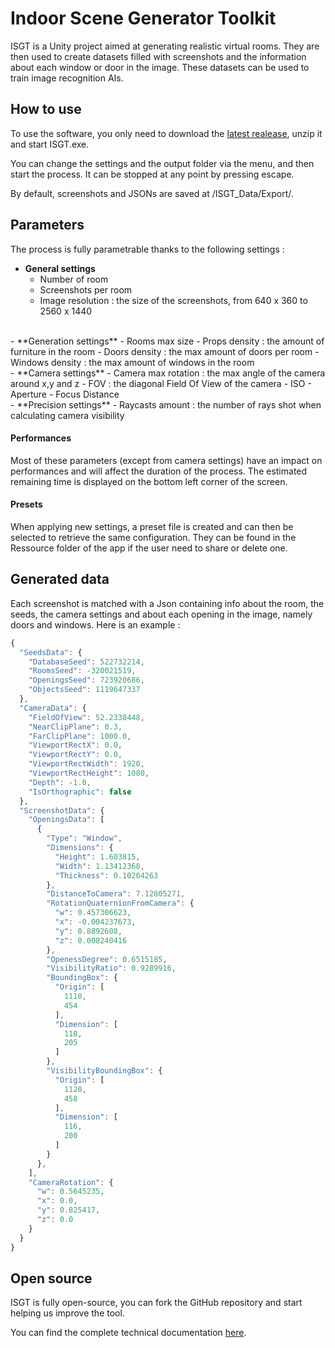 # Indoor Scene Generator Toolkit

ISGT is a Unity project aimed at generating realistic virtual rooms. They are then used to create datasets filled with screenshots and the information about each window or door in the image. These datasets can be used to train image recognition AIs. 

## How to use 

To use the software, you only need to download the [latest realease](https://github.com/numediart/ISGT/releases), unzip it and start ISGT.exe.

You can change the settings and the output folder via the menu, and then start the process. It can be stopped at any point by pressing escape.

By default, screenshots and JSONs are saved at /ISGT_Data/Export/.

## Parameters

The process is fully parametrable thanks to the following settings : 
- **General settings**
    - Number of room 
    - Screenshots per room
    - Image resolution : the size of the screenshots, from 640 x 360 to 2560 x 1440 
<br>
- **Generation settings**
    - Rooms max size
    - Props density : the amount of furniture in the room
    - Doors density : the max amount of doors per room
    - Windows density : the max amount of windows in the room
<br>
- **Camera settings**
    - Camera max rotation : the max angle of the camera around x,y and z
    - FOV : the diagonal Field Of View of the camera
    - ISO 
    - Aperture
    - Focus Distance
<br>
- **Precision settings**
    - Raycasts amount : the number of rays shot when calculating camera visibility

#### Performances

Most of these parameters (except from camera settings) have an impact on performances and will affect the duration of the process. The estimated remaining time is displayed on the bottom left corner of the screen. 

#### Presets

When applying new settings, a preset file is created and can then be selected to retrieve the same configuration. They can be found in the Ressource folder of the app if the user need to share or delete one. 

## Generated data

Each screenshot is matched with a Json containing info about the room, the seeds, the camera settings and about each opening in the image, namely doors and windows. Here is an example : 
```js
{
  "SeedsData": {
    "DatabaseSeed": 522732214,
    "RoomsSeed": -320021519,
    "OpeningsSeed": 723920686,
    "ObjectsSeed": 1119647337
  },
  "CameraData": {
    "FieldOfView": 52.2338448,
    "NearClipPlane": 0.3,
    "FarClipPlane": 1000.0,
    "ViewportRectX": 0.0,
    "ViewportRectY": 0.0,
    "ViewportRectWidth": 1920,
    "ViewportRectHeight": 1080,
    "Depth": -1.0,
    "IsOrthographic": false
  },
  "ScreenshotData": {
    "OpeningsData": [
      {
        "Type": "Window",
        "Dimensions": {
          "Height": 1.603815,
          "Width": 1.13412368,
          "Thickness": 0.10204263
        },
        "DistanceToCamera": 7.12805271,
        "RotationQuaternionFromCamera": {
          "w": 0.457306623,
          "x": -0.004237673,
          "y": 0.8892608,
          "z": 0.008240416
        },
        "OpenessDegree": 0.6515185,
        "VisibilityRatio": 0.9289916,
        "BoundingBox": {
          "Origin": [
            1118,
            454
          ],
          "Dimension": [
            118,
            205
          ]
        },
        "VisibilityBoundingBox": {
          "Origin": [
            1120,
            458
          ],
          "Dimension": [
            116,
            200
          ]
        }
      },
    ],
    "CameraRotation": {
      "w": 0.5645235,
      "x": 0.0,
      "y": 0.825417,
      "z": 0.0
    }
  }
}
```

## Open source

ISGT is fully open-source, you can fork the GitHub repository and start helping us improve the tool.

You can find the complete technical documentation [here](./Doc/doc_menu.mds).